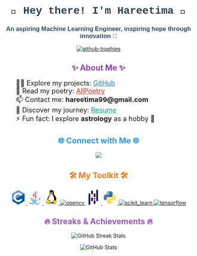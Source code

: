 <h1 align="center" style="color: #2c3e50; font-family: 'Courier New', Courier, monospace;">🌟 Hey there! I'm Hareetima 🌟</h1>
<h3 align="center" style="color: #34495e; font-family: 'Arial', sans-serif;">An aspiring Machine Learning Engineer, inspiring hope through innovation 🌱</h3>

<p align="center"> <a href="https://github.com/ryo-ma/github-profile-trophy"><img src="https://github-profile-trophy.vercel.app/?username=hareetima02&theme=onestar&no-bg=true" alt="github-trophies" /></a> </p>

<h2 align="center" style="color: #8e44ad;">✨ About Me ✨</h2>
<ul style="list-style-type: none; font-size: 18px;">
  <li>👨‍💻 Explore my projects: <a href="https://github.com/hareetima02" style="color: #2980b9;">GitHub</a></li>
  <li>📝 Read my poetry: <a href="https://allpoetry.com/GreenInkTales" style="color: #c0392b;">AllPoetry</a></li>
  <li>📫 Contact me: <b>hareetima99@gmail.com</b></li>
  <li>📄 Discover my journey: <a href="https://drive.google.com/file/d/1n-e8F2cTma3lhEhiXb4wu_PT3vLkbNHd/view?usp=sharing" style="color: #16a085;">Resume</a></li>
  <li>⚡ Fun fact: I explore <b>astrology</b> as a hobby 🌌</li>
</ul>

<h2 align="center" style="color: #3498db;">🌐 Connect with Me 🌐</h2>
<p align="center">
  <a href="https://linkedin.com/in/hareetima-sonkar" target="_blank"><img src="https://img.shields.io/badge/LinkedIn-%230077B5.svg?style=for-the-badge&logo=linkedin&logoColor=white" /></a>
</p>

<h2 align="center" style="color: #e67e22;">🛠️ My Toolkit 🛠️</h2>
<p align="center"> 
<a href="https://www.cprogramming.com/" target="_blank"> <img src="https://raw.githubusercontent.com/devicons/devicon/master/icons/c/c-original.svg" alt="c" width="40" height="40"/> </a> 
<a href="https://www.java.com" target="_blank"> <img src="https://raw.githubusercontent.com/devicons/devicon/master/icons/java/java-original.svg" alt="java" width="40" height="40"/> </a> 
<a href="https://www.linux.org/" target="_blank"> <img src="https://raw.githubusercontent.com/devicons/devicon/master/icons/linux/linux-original.svg" alt="linux" width="40" height="40"/> </a> 
<a href="https://opencv.org/" target="_blank"> <img src="https://www.vectorlogo.zone/logos/opencv/opencv-icon.svg" alt="opencv" width="40" height="40"/> </a> 
<a href="https://pandas.pydata.org/" target="_blank"> <img src="https://raw.githubusercontent.com/devicons/devicon/2ae2a900d2f041da66e950e4d48052658d850630/icons/pandas/pandas-original.svg" alt="pandas" width="40" height="40"/> </a> 
<a href="https://www.python.org" target="_blank"> <img src="https://raw.githubusercontent.com/devicons/devicon/master/icons/python/python-original.svg" alt="python" width="40" height="40"/> </a> 
<a href="https://scikit-learn.org/" target="_blank"> <img src="https://upload.wikimedia.org/wikipedia/commons/0/05/Scikit_learn_logo_small.svg" alt="scikit_learn" width="40" height="40"/> </a> 
<a href="https://www.tensorflow.org" target="_blank"> <img src="https://www.vectorlogo.zone/logos/tensorflow/tensorflow-icon.svg" alt="tensorflow" width="40" height="40"/> </a> 
</p>

<h2 align="center" style="color: #9b59b6;">🔥 Streaks & Achievements 🔥</h2>
<p align="center"> <img src="https://github-readme-streak-stats.herokuapp.com/?user=hareetima02&theme=radical" alt="GitHub Streak Stats" /></p>

<p align="center"> <img src="https://github-readme-stats.vercel.app/api?username=hareetima02&show_icons=true&theme=radical&count_private=true" alt="GitHub Stats" /></p>
